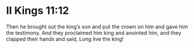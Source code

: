 # II Kings 11:12

Then he brought out the king’s son and put the crown on him and gave him the testimony. And they proclaimed him king and anointed him, and they clapped their hands and said, Long live the king!
